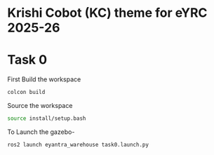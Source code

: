 # Krishi Cobot (KC) theme for eYRC 2025-26

# Task 0

First Build the workspace
```sh
colcon build
```
Source the workspace
```sh
source install/setup.bash
```
To Launch the gazebo-

```sh
ros2 launch eyantra_warehouse task0.launch.py
```
